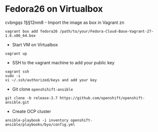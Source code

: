 # Fedora26 on Virtualbox

 cvbngqs	1§§12nm8 - Import the image as box in Vagrant zn 
```
vagrant box add fedora26 /path/to/your/Fedora-Cloud-Base-Vagrant-27-1.6.x86_64.box
```
- Start VM on Virtualbox
```
vagrant up
```
- SSH to the vagrant machine to add your public key
```
vagrant ssh
sudo -i
vi ~/.ssh/authorized/keys and add your key
```

- Git clone `openshihift-ansible` 
```
git clone -b release-3.7 https://github.com/openshift/openshift-ansible.git
```

- Create OCP cluster
```
ansible-playbook -i inventory openshift-ansible/playbooks/byo/config.yml
```